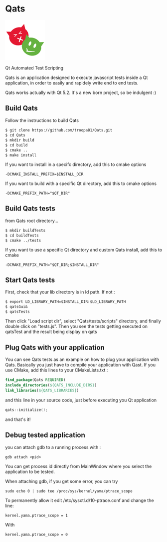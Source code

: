# Qats

![alt tag](http://github.com/troopa81/Qats/blob/master/resources/icons/qats.png)

Qt Automated Test Scripting

Qats is an application designed to execute javascript tests inside a Qt 
application, in order to easily and rapidely write end to end tests.

Qats works actually with Qt 5.2. It's a new born project, so be indulgent :)

## Build Qats
Follow the instructions to build Qats
```shell 
$ git clone https://github.com/troopa81/Qats.git
$ cd Qats
$ mkdir build
$ cd build
$ cmake .. 
$ make install
```

If you want to install in a specifc directory, add this to cmake options 
```shell
-DCMAKE_INSTALL_PREFIX=$INSTALL_DIR
```

If you want to build with a specific Qt directory, add this to cmake options
```shell
-DCMAKE_PREFIX_PATH="$QT_DIR"
```

## Build Qats tests
from Qats root directory...
```shell
$ mkdir buildTests
$ cd buildTests
$ cmake ../tests 
```

If you want to use a specific Qt directory and custom Qats install, add this to cmake
```shell
-DCMAKE_PREFIX_PATH="$QT_DIR;$INSTALL_DIR"
```

## Start Qats tests
First, check that your lib directory is in ld path. If not :
```shell
$ export LD_LIBRARY_PATH=$INSTALL_DIR:$LD_LIBRARY_PATH
$ qatsGui&
$ qatsTests
```

Then click "Load script dir", select "Qats/tests/scripts" directory, and
finally double click on "tests.js". Then you see the tests getting executed on 
qatsTest and the result being display on qats 

## Plug Qats with your application
You can see Qats tests as an example on how to plug your application with Qats.
Basically you just have to compile your application with Qast. If you use CMake,
add this lines to your CMakeLists.txt : 

```CMake
find_package(Qats REQUIRED)
include_directories(${QATS_INCLUDE_DIRS})
link_libraries(${QATS_LIBRARIES})
```

and this line in your source code, just before executing you Qt application

```C++
qats::initialize();		
```

and that's it!

## Debug tested application

you can attach gdb to a running process with : 
```shell 
gdb attach <pid>
```

You can get process id <pid> directly from MainWindow where you select the application to be tested.

When attaching gdb, if you get some error, you can try

```shell 
sudo echo 0 | sudo tee /proc/sys/kernel/yama/ptrace_scope
```

To permanently allow it edit /etc/sysctl.d/10-ptrace.conf and change the line:

```
kernel.yama.ptrace_scope = 1
```

With

```
kernel.yama.ptrace_scope = 0
```